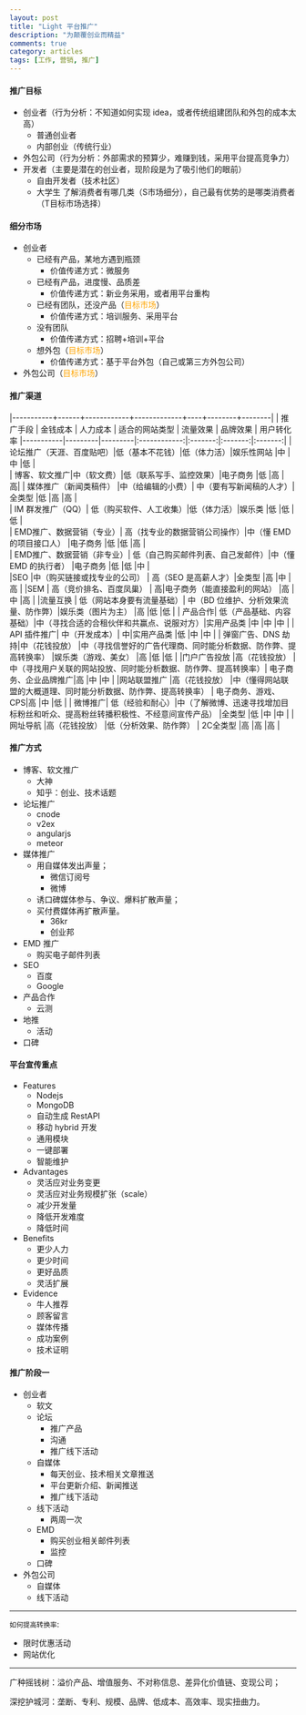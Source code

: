```yaml
---
layout: post
title: "Light 平台推广"
description: "为颠覆创业而精益"
comments: true
category: articles
tags: [工作, 营销, 推广]
---
```

#### 推广目标
- 创业者（行为分析：不知道如何实现 idea，或者传统组建团队和外包的成本太高）
	- 普通创业者
	- 内部创业（传统行业）
- 外包公司（行为分析：外部需求的预算少，难赚到钱，采用平台提高竞争力）
- 开发者（主要是潜在的创业者，现阶段是为了吸引他们的眼前）
	- 自由开发者（技术社区）
	- 大学生
了解消费者有哪几类（S市场细分），自己最有优势的是哪类消费者（T目标市场选择）

#### 细分市场
- 创业者
	- 已经有产品，某地方遇到瓶颈
		- 价值传递方式：微服务
	- 已经有产品，进度慢、品质差
		- 价值传递方式：新业务采用，或者用平台重构
	- 已经有团队，还没产品（<span style="color:orange;">目标市场</span>）
		- 价值传递方式：培训服务、采用平台
	- 没有团队
		- 价值传递方式：招聘+培训+平台
	- 想外包（<span style="color:orange;">目标市场</span>）
		- 价值传递方式：基于平台外包（自己或第三方外包公司）
- 外包公司（<span style="color:orange;">目标市场</span>）

#### 推广渠道
|-----------+------+------------+-------------+----+--------+--------|
| 推广手段   | 金钱成本 | 人力成本 | 适合的网站类型 | 流量效果 | 品牌效果 | 用户转化率
|-----------|---------|---------|:------------:|:-------:|:-------:|:-------:|
| 论坛推广（天涯、百度贴吧）|低（基本不花钱）|低（体力活）|娱乐性网站 |中 |中 |低 |     
| 博客、软文推广|中（软文费）|低（联系写手、监控效果）|电子商务 |低 |高 | 高|
| 媒体推广（新闻类稿件） |中（给编辑的小费）| 中（要有写新闻稿的人才）|全类型 |低 |高 |高 |     
| IM 群发推广（QQ）| 低（购买软件、人工收集）|低（体力活）|娱乐类 |低 |低 |低 |      
| EMD推广、数据营销（专业）| 高（找专业的数据营销公司操作）|中（懂 EMD 的项目接口人） |电子商务 |低 |低 |高 |  
| EMD推广、数据营销（非专业）| 低（自己购买邮件列表、自己发邮件）|中（懂 EMD 的执行者） |电子商务 |低 |低 |中 |   
|SEO |中（购买链接或找专业的公司） | 高（SEO 是高薪人才）|全类型 |高 |中 |高 |
|SEM | 高（竞价排名、百度凤巢） | 高|电子商务（能直接盈利的网站） |高 |中 |高 |
|流量互换 | 低（网站本身要有流量基础）| 中（BD 位维护、分析效果流量、防作弊）|娱乐类（图片为主） |高 |低 |低 |
| 产品合作| 低（产品基础、内容基础）|中（寻找合适的合租伙伴和共赢点、说服对方）|实用产品类 |中 |中 |中 |
| API 插件推广| 中（开发成本）| 中|实用产品类 |低 |中 |中 |
| 弹窗广告、DNS 劫持|中（花钱投放） |中（寻找信誉好的广告代理商、同时能分析数据、防作弊、提高转换率） |娱乐类（游戏、美女） |高 |低 |低 |
|门户广告投放 |高（花钱投放） | 中（寻找用户关联的网站投放、同时能分析数据、防作弊、提高转换率）| 电子商务、企业品牌推广|高 |中 |中 |
|网站联盟推广 |高（花钱投放） |中（懂得网站联盟的大概道理、同时能分析数据、防作弊、提高转换率） | 电子商务、游戏、CPS|高 |中 |低 |
| 微博推广| 低（经验和耐心）|中（了解微博、迅速寻找增加目标粉丝和听众、提高粉丝转播积极性、不经意间宣传产品） |全类型 |低 |中 |中 |
|网址导航 |高（花钱投放） |低（分析效果、防作弊） | 2C全类型 |高 |高 |高 |



#### 推广方式
- 博客、软文推广
	- 大神
	- 知乎：创业、技术话题
- 论坛推广
	- cnode
	- v2ex
	- angularjs
	- meteor
- 媒体推广
	- 用自媒体发出声量；
		- 微信订阅号
		- 微博
	- 诱口碑媒体参与、争议、爆料扩散声量；
	- 买付费媒体再扩散声量。
		- 36kr
		- 创业邦
- EMD 推广
	- 购买电子邮件列表
- SEO
	- 百度
	- Google
- 产品合作
	- 云测
- 地推
	- 活动
- 口碑

#### 平台宣传重点
- Features
	- Nodejs
	- MongoDB
	- 自动生成 RestAPI
	- 移动 hybrid 开发
	- 通用模块
	- 一键部署
	- 智能维护
- Advantages
	- 灵活应对业务变更
	- 灵活应对业务规模扩张（scale）
	- 减少开发量
	- 降低开发难度
	- 降低时间
- Benefits
	- 更少人力
	- 更少时间
	- 更好品质
	- 灵活扩展
- Evidence
	- 牛人推荐
	- 顾客留言
	- 媒体传播
	- 成功案例
	- 技术证明
	
#### 推广阶段一
- 创业者
	- 软文
	- 论坛
		- 推广产品
		- 沟通
		- 推广线下活动
	- 自媒体
		- 每天创业、技术相关文章推送
		- 平台更新介绍、新闻推送
		- 推广线下活动
	- 线下活动
		- 两周一次
	- EMD
		- 购买创业相关邮件列表
		- 监控
	- 口碑
- 外包公司
	- 自媒体
	- 线下活动
	
---
`如何提高转换率`:

- 限时优惠活动
- 网站优化

---
广种摇钱树：溢价产品、增值服务、不对称信息、差异化价值链、变现公司；

深挖护城河：垄断、专利、规模、品牌、低成本、高效率、现实扭曲力。
